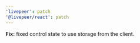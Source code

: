 ```yaml
---
'livepeer': patch
'@livepeer/react': patch
---
```


**Fix:** fixed control state to use storage from the client.
